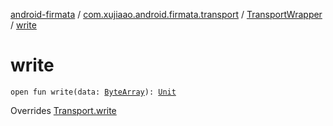[android-firmata](../../index.md) / [com.xujiaao.android.firmata.transport](../index.md) / [TransportWrapper](index.md) / [write](./write.md)

# write

`open fun write(data: `[`ByteArray`](https://kotlinlang.org/api/latest/jvm/stdlib/kotlin/-byte-array/index.html)`): `[`Unit`](https://kotlinlang.org/api/latest/jvm/stdlib/kotlin/-unit/index.html)

Overrides [Transport.write](../-transport/write.md)

